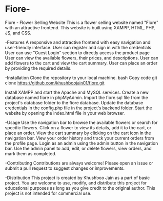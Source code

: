 # Fiore-
Fiore - Flower Selling Website
This is a flower selling website named "Fiore" with an attractive frontend. This website is built using XAMPP, HTML, PHP, JS, and CSS.

-Features
A responsive and attractive frontend with easy navigation and user-friendly interface.
User can register and sign in with the credentials 
User can use "Guest Login" section to directly access the product page
User can view the available flowers, their prices, and descriptions.
User can add flowers to the cart and view the cart summary.
User can place an order by providing the required details.

-Installation
Clone the repository to your local machine.
bash
Copy code
git clone https://github.com/khushboojain01/fiore.git

Install XAMPP and start the Apache and MySQL services.
Create a new database named fiore in phpMyAdmin.
Import the fiore.sql file from the project's database folder to the fiore database.
Update the database credentials in the config.php file in the project's backend folder.
Start the website by opening the index.html file in your web browser.

-Usage
Use the navigation bar to browse the available flowers or search for specific flowers.
Click on a flower to view its details, add it to the cart, or place an order.
View the cart summary by clicking on the cart icon in the navigation bar.
View your order history and track your current orders from the profile page.
Login as an admin using the admin button in the navigation bar.
Use the admin panel to add, edit, or delete flowers, view orders, and mark them as completed.

-Contributing
Contributions are always welcome! Please open an issue or submit a pull request to suggest changes or improvements.

-Distribution
This project is created by Khushboo Jain as a part of basic project. 
You are welcome to use, modify, and distribute this project for educational purposes 
as long as you give credit to the original author. This project is not intended for commercial use.




